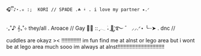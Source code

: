     🎧ྀི♪⋆.✮ :;  KORI // SPADE .☘︎ ݁˖ . i love my partner ⭑.ᐟ
  
 ‧₊˚♪ 𝄞₊˚⊹  they/all . Aroace // Gay 🌹🎶 :: ִֶָ𓂃 ࣪˖ ִֶָ🐇་༘࿐ ゛ ⸝⸝.ᐟ⋆
╰┈➤ . dnc // cuddles are okayz >< !!!!!!!!!!!!! im fun find me at alnst or lego area but i wont be at
lego area much sooo im always at alnst!!!!!!!!!!!!!!!!!!!!!!!!!!!!!!!


